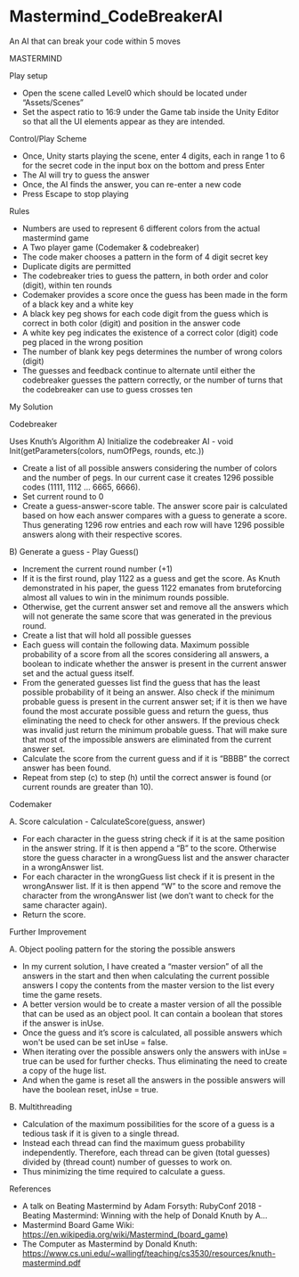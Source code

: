 # Mastermind_CodeBreakerAI
An AI that can break your code within 5 moves


MASTERMIND

Play setup
- Open the scene called Level0 which should be located under “Assets/Scenes”
- Set the aspect ratio to 16:9 under the Game tab inside the Unity Editor so that all the UI
elements appear as they are intended.

Control/Play Scheme
- Once, Unity starts playing the scene, enter 4 digits, each in range 1 to 6 for the secret
code in the input box on the bottom and press Enter
- The AI will try to guess the answer
- Once, the AI finds the answer, you can re-enter a new code
- Press Escape to stop playing

Rules
- Numbers are used to represent 6 different colors from the actual mastermind game
- A Two player game (Codemaker & codebreaker)
- The code maker chooses a pattern in the form of 4 digit secret key
- Duplicate digits are permitted
- The codebreaker tries to guess the pattern, in both order and color (digit), within ten
rounds
- Codemaker provides a score once the guess has been made in the form of a black key
and a white key
- A black key peg shows for each code digit from the guess which is correct in both color
(digit) and position in the answer code
- A white key peg indicates the existence of a correct color (digit) code peg placed in the
wrong position
- The number of blank key pegs determines the number of wrong colors (digit)
- The guesses and feedback continue to alternate until either the codebreaker guesses
the pattern correctly, or the number of turns that the codebreaker can use to guess
crosses ten

My Solution

Codebreaker

Uses Knuth’s Algorithm
A) Initialize the codebreaker AI - void Init(getParameters(colors, numOfPegs, rounds, etc.))
- Create a list of all possible answers considering the number of colors and the
number of pegs. In our current case it creates 1296 possible codes (1111, 1112 ...
6665, 6666).
- Set current round to 0
- Create a guess-answer-score table. The answer score pair is calculated based
on how each answer compares with a guess to generate a score. Thus
generating 1296 row entries and each row will have 1296 possible answers along
with their respective scores.

B) Generate a guess - Play Guess()
- Increment the current round number (+1)
- If it is the first round, play 1122 as a guess and get the score. As Knuth
demonstrated in his paper, the guess 1122 emanates from bruteforcing almost all
values to win in the minimum rounds possible.
- Otherwise, get the current answer set and remove all the answers which will not
generate the same score that was generated in the previous round.
- Create a list that will hold all possible guesses
- Each guess will contain the following data. Maximum possible probability of a
score from all the scores considering all answers, a boolean to indicate whether
the answer is present in the current answer set and the actual guess itself.
- From the generated guesses list find the guess that has the least possible
probability of it being an answer. Also check if the minimum probable guess is
present in the current answer set; if it is then we have found the most accurate
possible guess and return the guess, thus eliminating the need to check for other
answers. If the previous check was invalid just return the minimum probable
guess. That will make sure that most of the impossible answers are eliminated
from the current answer set.
- Calculate the score from the current guess and if it is “BBBB” the correct answer
has been found.
- Repeat from step (c) to step (h) until the correct answer is found (or current
rounds are greater than 10).

Codemaker

A. Score calculation - CalculateScore(guess, answer)
- For each character in the guess string check if it is at the same position in the
answer string. If it is then append a “B” to the score. Otherwise store the guess
character in a wrongGuess list and the answer character in a wrongAnswer list.
- For each character in the wrongGuess list check if it is present in the
wrongAnswer list. If it is then append “W” to the score and remove the character
from the wrongAnswer list (we don’t want to check for the same character again).
- Return the score.

Further Improvement

A. Object pooling pattern for the storing the possible answers
- In my current solution, I have created a “master version” of all the answers in the
start and then when calculating the current possible answers I copy the contents
from the master version to the list every time the game resets.
- A better version would be to create a master version of all the possible that can
be used as an object pool. It can contain a boolean that stores if the answer is
inUse.
- Once the guess and it’s score is calculated, all possible answers which won't be
used can be set inUse = false.
- When iterating over the possible answers only the answers with inUse = true can
be used for further checks. Thus eliminating the need to create a copy of the
huge list.
- And when the game is reset all the answers in the possible answers will have the
boolean reset, inUse = true.

B. Multithreading

- Calculation of the maximum possibilities for the score of a guess is a tedious task
if it is given to a single thread.
- Instead each thread can find the maximum guess probability independently.
Therefore, each thread can be given (total guesses) divided by (thread count)
number of guesses to work on.
- Thus minimizing the time required to calculate a guess.

References

- A talk on Beating Mastermind by Adam Forsyth:
RubyConf 2018 - Beating Mastermind: Winning with the help of Donald Knuth by A…
- Mastermind Board Game Wiki: https://en.wikipedia.org/wiki/Mastermind_(board_game)
- The Computer as Mastermind by Donald Knuth:
https://www.cs.uni.edu/~wallingf/teaching/cs3530/resources/knuth-mastermind.pdf

